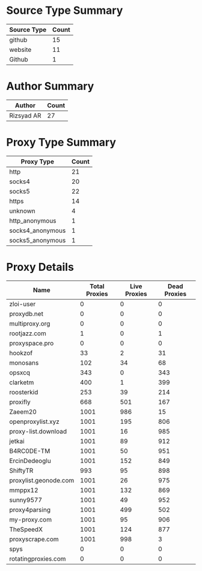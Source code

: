 # Source Type Summary

| Source Type | Count |
|-------------|-------|
| github | 15 |
| website | 11 |
| Github | 1 |


# Author Summary

| Author | Count |
|--------|-------|
| Rizsyad AR | 27 |


# Proxy Type Summary

| Proxy Type | Count |
|------------|-------|
| http | 21 |
| socks4 | 20 |
| socks5 | 22 |
| https | 14 |
| unknown | 4 |
| http_anonymous | 1 |
| socks4_anonymous | 1 |
| socks5_anonymous | 1 |


# Proxy Details

| Name | Total Proxies | Live Proxies | Dead Proxies |
|------|---------------|--------------|---------------|
| zloi-user | 0 | 0 | 0 |
| proxydb.net | 0 | 0 | 0 |
| multiproxy.org | 0 | 0 | 0 |
| rootjazz.com | 1 | 0 | 1 |
| proxyspace.pro | 0 | 0 | 0 |
| hookzof | 33 | 2 | 31 |
| monosans | 102 | 34 | 68 |
| opsxcq | 343 | 0 | 343 |
| clarketm | 400 | 1 | 399 |
| roosterkid | 253 | 39 | 214 |
| proxifly | 668 | 501 | 167 |
| Zaeem20 | 1001 | 986 | 15 |
| openproxylist.xyz | 1001 | 195 | 806 |
| proxy-list.download | 1001 | 16 | 985 |
| jetkai | 1001 | 89 | 912 |
| B4RC0DE-TM | 1001 | 50 | 951 |
| ErcinDedeoglu | 1001 | 152 | 849 |
| ShiftyTR | 993 | 95 | 898 |
| proxylist.geonode.com | 1001 | 26 | 975 |
| mmppx12 | 1001 | 132 | 869 |
| sunny9577 | 1001 | 49 | 952 |
| proxy4parsing | 1001 | 499 | 502 |
| my-proxy.com | 1001 | 95 | 906 |
| TheSpeedX | 1001 | 124 | 877 |
| proxyscrape.com | 1001 | 998 | 3 |
| spys | 0 | 0 | 0 |
| rotatingproxies.com | 0 | 0 | 0 |
